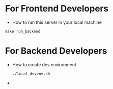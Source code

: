 
# For Frontend Developers

- How to run this server in your local machine
```
make run_backend
```

# For Backend Developers

- How to create dev environment
  ```
  ./local_devenv.sh
  ```

- 